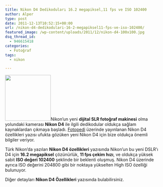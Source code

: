 ```yaml
---
title: Nikon D4 Dedikoduları 16.2 megapiksel,11 fps ve ISO 102400
author: Alper
type: post
date: 2011-12-13T10:52:15+00:00
url: /nikon-d4-dedikodulari-16-2-megapiksel11-fps-ve-iso-102400/
featured_image: /wp-content/uploads/2011/12/nikon-d4-100x100.jpg
dsq_thread_id:
  - 946615418
categories:
  - Fotoğraf
tags:
  - nikon

---
```

<img class="alignright size-full wp-image-7310" title="nikon-d4" src="https://www.murekkep.org/wp-content/uploads/2011/12/nikon-d4.jpg" alt="" width="150" height="150" srcset="https://www.murekkep.org/wp-content/uploads/2011/12/nikon-d4.jpg 150w, https://www.murekkep.org/wp-content/uploads/2011/12/nikon-d4-100x100.jpg 100w, https://www.murekkep.org/wp-content/uploads/2011/12/nikon-d4-50x50.jpg 50w" sizes="(max-width: 150px) 100vw, 150px" />Nikon&#8217;un yeni **dijital SLR fotoğraf makinesi** olma yolundaki kamerası **Nikon D4** ile ilgili dedikodular oldukça sağlam kaynaklardan çıkmaya başladı. <a title="Fotoğrafçılık" href="https://www.fotopedi.org/" target="_blank">Fotopedi</a> üzerinde yayınlanan Nikon D4 özellikleri yazısı ufukta gözüken yeni Nikon D4 için bize oldukça önemli bilgiler veriyor.

Türk Nikon&#8217;da yazılan **Nikon D4 özellikleri** yazısında Nikon&#8217;un bu yeni DSLR&#8217;ı D4 için **16.2 megapiksel** çözünürlük, **11 fps çekim hızı**, ve oldukça yüksek sabit **ISO değeri 102400** şeklinde bir beklenti oluşmuş. Nikon D4 üzerinde ayrıca ISO değerini 204800 gibi bir noktaya yükselten High ISO özelliği bulunuyor.

Diğer detayları **Nikon D4 Özellikleri** yazısında bulabilirsiniz.